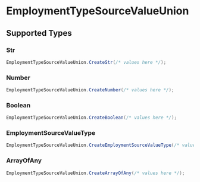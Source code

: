 # EmploymentTypeSourceValueUnion


## Supported Types

### Str

```csharp
EmploymentTypeSourceValueUnion.CreateStr(/* values here */);
```

### Number

```csharp
EmploymentTypeSourceValueUnion.CreateNumber(/* values here */);
```

### Boolean

```csharp
EmploymentTypeSourceValueUnion.CreateBoolean(/* values here */);
```

### EmploymentSourceValueType

```csharp
EmploymentTypeSourceValueUnion.CreateEmploymentSourceValueType(/* values here */);
```

### ArrayOfAny

```csharp
EmploymentTypeSourceValueUnion.CreateArrayOfAny(/* values here */);
```
